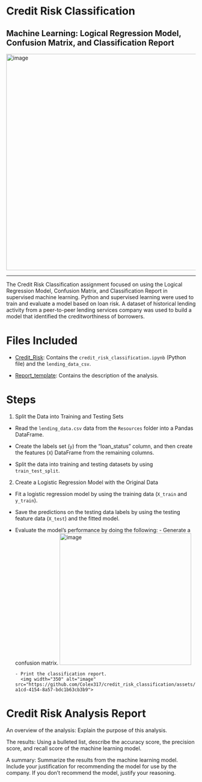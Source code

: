 # Credit Risk Classification
## Machine Learning: Logical Regression Model, Confusion Matrix, and Classification Report

<img width="575" alt="image" src="https://github.com/Colex317/credit_risk_classification/assets/148498483/5f1382a1-a67f-40e5-8ab4-760e22f77756">

_______________________________________________________________________________________________________________________________________________

The Credit Risk Classification assignment focused on using the Logical Regression Model, Confusion Matrix, and Classification Report in supervised machine learning. Python and supervised learning were used to train and evaluate a model based on loan risk. A dataset of historical lending activity from a peer-to-peer lending services company was used to build a model that identified the creditworthiness of borrowers.

# Files Included
- [Credit_Risk](https://github.com/Colex317/credit_risk_classification/tree/main/Credit_Risk): Contains the `credit_risk_classification.ipynb` (Python file) and the `lending_data_csv`.
  
- [Report_template](https://github.com/Colex317/credit_risk_classification/blob/main/report-template.md): Contains the description of the analysis.

# Steps
1. Split the Data into Training and Testing Sets
  - Read the `lending_data.csv` data from the `Resources` folder into a Pandas DataFrame.
    
  - Create the labels set (`y`)  from the “loan_status” column, and then create the features (`X`) DataFrame from the remaining columns.
    
  - Split the data into training and testing datasets by using `train_test_split`.
    
2. Create a Logistic Regression Model with the Original Data
  - Fit a logistic regression model by using the training data (`X_train` and `y_train`).
    
  - Save the predictions on the testing data labels by using the testing feature data (`X_test`) and the fitted model.
    
  - Evaluate the model’s performance by doing the following:
        - Generate a confusion matrix.
          <img width="350" alt="image" src="https://github.com/Colex317/credit_risk_classification/assets/148498483/6019de52-b8fc-4175-85b1-0693db290193">


        - Print the classification report.
          <img width="350" alt="image" src="https://github.com/Colex317/credit_risk_classification/assets/148498483/a0720bec-a1cd-4154-8a57-bdc1b63cb3b9">

# Credit Risk Analysis Report
An overview of the analysis: Explain the purpose of this analysis.

The results: Using a bulleted list, describe the accuracy score, the precision score, and recall score of the machine learning model.

A summary: Summarize the results from the machine learning model. Include your justification for recommending the model for use by the company. If you don’t recommend the model, justify your reasoning.
